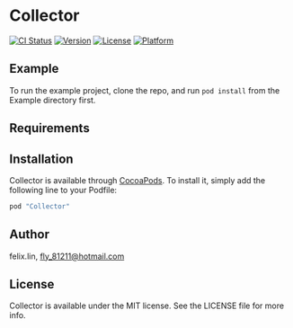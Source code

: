 # Collector

[![CI Status](http://img.shields.io/travis/felix.lin/Collector.svg?style=flat)](https://travis-ci.org/felix.lin/Collector)
[![Version](https://img.shields.io/cocoapods/v/Collector.svg?style=flat)](http://cocoapods.org/pods/Collector)
[![License](https://img.shields.io/cocoapods/l/Collector.svg?style=flat)](http://cocoapods.org/pods/Collector)
[![Platform](https://img.shields.io/cocoapods/p/Collector.svg?style=flat)](http://cocoapods.org/pods/Collector)

## Example

To run the example project, clone the repo, and run `pod install` from the Example directory first.

## Requirements

## Installation

Collector is available through [CocoaPods](http://cocoapods.org). To install
it, simply add the following line to your Podfile:

```ruby
pod "Collector"
```

## Author

felix.lin, fly_81211@hotmail.com

## License

Collector is available under the MIT license. See the LICENSE file for more info.
